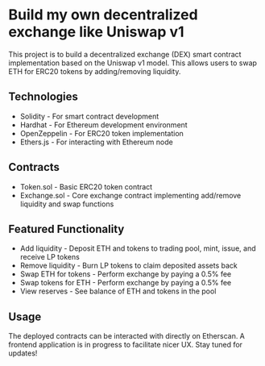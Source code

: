 # Build my own decentralized exchange like Uniswap v1

This project is to build a decentralized exchange (DEX) smart contract implementation based on the Uniswap v1 model. This allows users to swap ETH for ERC20 tokens by adding/removing liquidity.

## Technologies
- Solidity - For smart contract development
- Hardhat - For Ethereum development environment
- OpenZeppelin - For ERC20 token implementation
- Ethers.js - For interacting with Ethereum node

## Contracts
- Token.sol - Basic ERC20 token contract
- Exchange.sol - Core exchange contract implementing add/remove liquidity and swap functions


## Featured Functionality
- Add liquidity - Deposit ETH and tokens to trading pool, mint, issue, and receive LP tokens
- Remove liquidity - Burn LP tokens to claim deposited assets back
- Swap ETH for tokens - Perform exchange by paying a 0.5% fee
- Swap tokens for ETH - Perform exchange by paying a 0.5% fee
- View reserves - See balance of ETH and tokens in the pool

## Usage
The deployed contracts can be interacted with directly on Etherscan. A frontend application is in progress to facilitate nicer UX. Stay tuned for updates!

